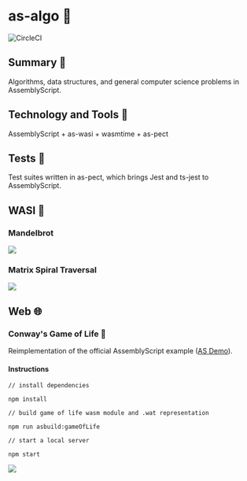 # as-algo 🚀

![CircleCI](https://img.shields.io/circleci/build/github/DMJ16/as-algo?style=plastic)

## Summary 📖

Algorithms, data structures, and general computer science problems in AssemblyScript.

## Technology and Tools 🧰

AssemblyScript + as-wasi + wasmtime + as-pect

## Tests 🧪

Test suites written in as-pect, which brings Jest and ts-jest to AssemblyScript.

## WASI 🧩

### Mandelbrot

![](https://media.giphy.com/media/ifNKKnRWnSmLRMPdby/giphy.gif)

### Matrix Spiral Traversal

![](https://media.giphy.com/media/izSfqealbmnmaJJaHG/giphy.gif)

## Web 🌐

### Conway's Game of Life 👾

Reimplementation of the official AssemblyScript example ([AS Demo](https://www.assemblyscript.org/examples/game-of-life.html#example)).

#### Instructions

```
// install dependencies

npm install
```

```
// build game of life wasm module and .wat representation

npm run asbuild:gameOfLife
```

```
// start a local server

npm start
```

![](https://media.giphy.com/media/SAaFFgKsyWSx0dFkXj/giphy.gif)
